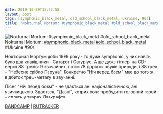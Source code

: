 ```yaml
---
date: 2019-10-29T15:27:58
layout: post
tags: [symphonic_black_metal, old_school_black_metal, Ukraine, 90s]
title: "Nokturnal Mortum: #symphonic_black_metal #old_school_black_metal"
---
```

![Nokturnal Mortum: #symphonic_black_metal #old_school_black_metal](/assets/photos/photo_790@29-10-2019_15-27-58.jpg)
Nokturnal Mortum: [#symphonic_black_metal](/tags/#symphonic_black_metal) [#old_school_black_metal](/tags/#old_school_black_metal) [#Ukraine](/tags/#Ukraine) [#90s](/tags/#90s)

Ноктюрнал Мортум доби 1999 року - то дуже symphonic, у них навіть було два клавішники - Сатарот і Сатуріус. А ще дуже гітлер: на CD-версії 88 треків: 9 звичайних, потім 78 доріжок звуків природи, і 88 трек - &quot;Небесне срібло Перуна&quot;. Конкретно &quot;Ніч перед боєм&quot; має до того ж відбиток треш-металу в звучанні.

Пісня &quot;Ніч перед боєм&quot; - не здається ані націоналістичною, ані язичницькою. Здається, &quot;Давні&quot;, котрих хоче пробудити головний герой - сплять у творах Лавкрафта.

[BANDCAMP](https://nokturnalmortum1.bandcamp.com/album/--2) | [RUTRACKER](https://rutracker.org/forum/viewtopic.php?t=5505953)